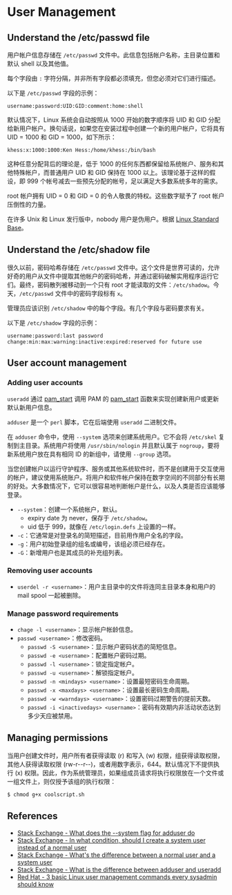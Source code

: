 # User Management

## Understand the /etc/passwd file

用户帐户信息存储在 `/etc/passwd` 文件中。此信息包括帐户名称，主目录位置和默认 shell 以及其他值。

每个字段由 `:` 字符分隔，并非所有字段都必须填充，但您必须对它们进行描述。

以下是 `/etc/passwd` 字段的示例：

```
username:password:UID:GID:comment:home:shell
```

默认情况下，Linux 系统会自动按照从 1000 开始的数字顺序将 UID 和 GID 分配给新用户帐户。换句话说，如果您在安装过程中创建一个新的用户帐户，它将具有 UID = 1000 和 GID = 1000，如下所示：

```
khess:x:1000:1000:Ken Hess:/home/khess:/bin/bash
```

这种任意分配背后的理论是，低于 1000 的任何东西都保留给系统帐户、服务和其他特殊帐户，而普通用户 UID 和 GID 保持在 1000 以上。该理论基于这样的假设，即 999 个帐号减去一些预先分配的帐号，足以满足大多数系统多年的需求。

root 帐户拥有 UID = 0 和 GID = 0 的令人敬畏的特权。这些数字赋予了 root 帐户压倒性的力量。

在许多 Unix 和 Linux 发行版中，nobody 用户是伪用户。根据 [Linux Standard Base](https://refspecs.linuxbase.org/LSB_3.0.0/LSB-PDA/LSB-PDA/usernames.html)。

## Understand the /etc/shadow file

很久以前，密码哈希存储在 `/etc/passwd` 文件中。这个文件是世界可读的，允许好奇的用户从文件中提取其他帐户的密码哈希，并通过密码破解实用程序运行它们。最终，密码散列被移动到一个只有 root 才能读取的文件：`/etc/shadow`。今天，`/etc/passwd` 文件中的密码字段标有 `x`。

管理员应该识别 `/etc/shadow` 中的每个字段。有几个字段与密码要求有关。

以下是 `/etc/shadow` 字段的示例：

```
username:password:last password change:min:max:warning:inactive:expired:reserved for future use
```

## User account management

### Adding user accounts

`useradd` 通过 [pam_start](https://github.com/shadow-maint/shadow/blob/4.6/src/useradd.c#L2190) 调用 PAM 的 [pam_start](https://github.com/linux-pam/linux-pam/blob/Linux-PAM-1_1_8/libpam/pam_start.c#L18) 函数来实现创建新用户或更新默认新用户信息。

`adduser` 是一个 `perl` 脚本，它在后端使用 `useradd` 二进制文件。

在 `adduser` 命令中，使用 `--system` 选项来创建系统用户。它不会将 `/etc/skel` 复制到主目录。系统用户将使用 `/usr/sbin/nologin` 并且默认属于 `nogroup`，要将新系统用户放在具有相同 ID 的新组中，请使用 `--group` 选项。

当您创建帐户以运行守护程序、服务或其他系统软件时，而不是创建用于交互使用的帐户，建议使用系统账户。将用户和软件帐户保持在数字空间的不同部分有长期的好处。大多数情况下，它可以很容易地判断帐户是什么，以及人类是否应该能够登录。

- `--system`：创建一个系统帐户，默认。
  - expiry date 为 never，保存于 `/etc/shadow`。
  - uid 低于 999，就像在 `/etc/login.defs` 上设置的一样。
- `-c`：它通常是对登录名的简短描述，目前用作用户全名的字段。
- `-g`：用户初始登录组的组名或编号，该组必须已经存在。
- `-G`：新增用户也是其成员的补充组列表。

### Removing user accounts

- `userdel -r <username>`：用户主目录中的文件将连同主目录本身和用户的 mail spool 一起被删除。

### Manage password requirements

- `chage -l <username>`：显示帐户帐龄信息。
- `passwd <username>`：修改密码。
  - `passwd -S <username>`：显示帐户密码状态的简短信息。
  - `passwd -e <username>`：配置帐户密码过期。
  - `passwd -l <username>`：锁定指定帐户。
  - `passwd -u <username>`：解锁指定帐户。
  - `passwd -n <mindays> <username>`：设置最短密码生命周期。
  - `passwd -x <maxdays> <username>`：设置最长密码生命周期。
  - `passwd -w <warndays> <username>`：设置密码过期警告的提前天数。
  - `passwd -i <inactivedays> <username>`：密码有效期内非活动状态达到多少天应被禁用。

## Managing permissions

当用户创建文件时，用户所有者获得读取 (r) 和写入 (w) 权限，组获得读取权限，其他人获得读取权限 (rw-r--r--)，或者用数字表示，644。默认情况下不提供执行 (x) 权限。因此，作为系统管理员，如果组成员请求将执行权限放在一个文件或一组文件上，则仅授予该组的执行权限：

```sh
$ chmod g+x coolscript.sh
```

## References

- [Stack Exchange - What does the --system flag for adduser do](https://unix.stackexchange.com/questions/619654/what-does-the-system-flag-for-adduser-do)
- [Stack Exchange - In what condition, should I create a system user instead of a normal user](https://serverfault.com/questions/350931/in-what-condition-should-i-create-a-system-user-instead-of-a-normal-user)
- [Stack Exchange - What's the difference between a normal user and a system user](https://unix.stackexchange.com/questions/80277/whats-the-difference-between-a-normal-user-and-a-system-user)
- [Stack Exchange - What is the difference between adduser and useradd](https://askubuntu.com/questions/345974/what-is-the-difference-between-adduser-and-useradd)
- [Red Hat - 3 basic Linux user management commands every sysadmin should know](https://www.redhat.com/sysadmin/linux-commands-manage-users)

